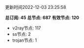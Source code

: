 更新时间2022-12-03 23:25:58

**总订阅: 45**
**总节点: 687**
**有效节点: 120**
- v2ray节点: 117
- ss节点: 2
- trojan节点: 1
